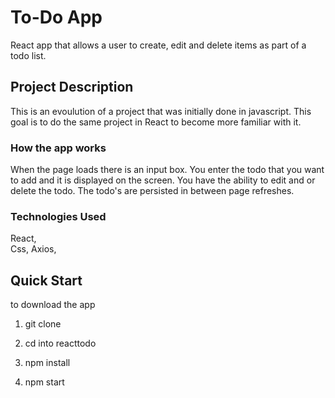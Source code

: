 # To-Do App

React app that allows a user to create, edit and delete items as part of a todo list.

## Project Description

This is an evoulution of a project that was initially done in javascript. This goal is to do the same project in React to become more familiar with it.

### How the app works

When the page loads there is an input box.  You enter the todo that you want to add and it is displayed on the screen.  You have the ability to edit and or delete the todo.  The todo's are persisted in between page refreshes.

### Technologies Used

React,  
Css,
Axios, 

## Quick Start

 to download the app 
 
1. git clone
 
2. cd into reacttodo 

3. npm install

4. npm start
